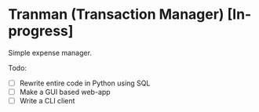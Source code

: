 # Tranman (Transaction Manager) [In-progress]
Simple expense manager.

Todo:
  - [ ] Rewrite entire code in Python using SQL
  - [ ] Make a GUI based web-app
  - [ ] Write a CLI client
